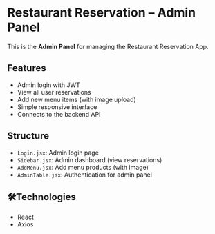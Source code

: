 #  Restaurant Reservation – Admin Panel

This is the **Admin Panel** for managing the Restaurant Reservation App.

##  Features

- Admin login with JWT
- View all user reservations
- Add new menu items (with image upload)
- Simple responsive interface
- Connects to the backend API

##  Structure

- `Login.jsx`: Admin login page
- `Sidebar.jsx`: Admin dashboard (view reservations)
- `AddMenu.jsx`: Add menu products (with image)
- `AdminTable.jsx`: Authentication for admin panel

## 🛠Technologies

- React
- Axios

